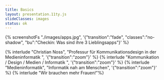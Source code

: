 ```yaml
---
title: Basics
layout: presentation.11ty.js
slideClasses: images
status: ok
---
```


{% screenshotFs "./images/apps.jpg", '{"transition":"fade", "classes":"no-shadow", "bu":"Checkin: Was sind ihre 3 Lieblingsapps"}' %}

{% interlude "Christian Noss", "Professur für Kommunikationsdesign in der Medieninformatik ", '{"transition":"zoom"}'  %}
{% interlude "Kommunikation / Design / Medien / Informatik ", '{"transition":"zoom"}' %}
{% interlude "Medieninformatik", "Informatik nah am Menschen", '{"transition":"zoom"}' %}
{% interlude "Wir brauchen mehr Frauen!"%}



